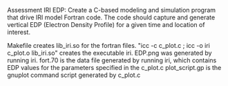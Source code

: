 Assessment IRI EDP: Create a C-based modeling and simulation program that drive IRI model Fortran code. 
The code should capture and generate vertical EDP (Electron Density Profile) for a given time and location of interest.  

Makefile creates lib_iri.so for the fortran files.
"icc -c c_plot.c ; icc -o iri c_plot.o lib_iri.so" creates the executable iri.
EDP.png was generated by running iri.
fort.70 is the data file generated by running iri, which contains EDP values for the parameters specified in the c_plot.c
plot_script.gp is the gnuplot command script generated by c_plot.c
